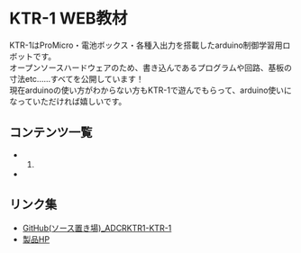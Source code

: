 # KTR-1 WEB教材

KTR-1はProMicro・電池ボックス・各種入出力を搭載したarduino制御学習用ロボットです。  
オープンソースハードウェアのため、書き込んであるプログラムや回路、基板の寸法etc......すべてを公開しています！  
現在arduinoの使い方がわからない方もKTR-1で遊んでもらって、arduino使いになっていただければ嬉しいです。  

## コンテンツ一覧
- 1.
 -

## リンク集
- [GitHub(ソース置き場)_ADCRKTR1-KTR-1](https://github.com/bit-trade-one/ADCRKTR1-KTR-1)
- [製品HP](https://bit-trade-one.co.jp/)
